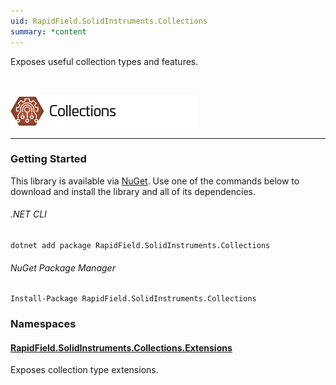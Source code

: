 ```yaml
---
uid: RapidField.SolidInstruments.Collections
summary: *content
---
```


<!--
Copyright (c) RapidField LLC. Licensed under the MIT License. See LICENSE.txt in the project root for license information.
-->

Exposes useful collection types and features.

<br />

![Collections label](../images/Label.Collections.300w.png)
- - -

### Getting Started

This library is available via [NuGet](https://docs.microsoft.com/en-us/nuget/quickstart/install-and-use-a-package-in-visual-studio). Use one of the commands below to download and install the library and all of its dependencies.

###### .NET CLI

```shell
dotnet add package RapidField.SolidInstruments.Collections
```

###### NuGet Package Manager

```shell
Install-Package RapidField.SolidInstruments.Collections
```

### Namespaces

#### [RapidField.SolidInstruments.Collections.Extensions](RapidField.SolidInstruments.Collections.Extensions.html)

<section>
Exposes collection type extensions.
</section>